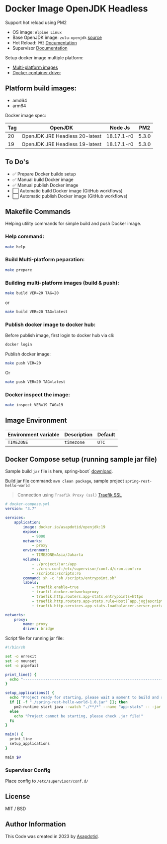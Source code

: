 # Docker Image OpenJDK Headless

Support hot reload using PM2

-   OS image: `Alpine Linux`
-   Base OpenJDK image: `zulu-openjdk` [source](https://github.com/zulu-openjdk/zulu-openjdk)
-   Hot Reload: `PM2` [Documentation](https://pm2.io/)
-   Supervisor [Documentation](http://supervisord.org/)

Setup docker image multiple platform:

-   [Multi-platform images](https://docs.docker.com/build/building/multi-platform/)
-   [Docker container driver](https://docs.docker.com/build/drivers/docker-container/)

## Platform build images:

-   amd64
-   arm64

Docker image spec:

| Tag | OpenJDK                        | Node Js    | PM2   |
| --- | ------------------------------ | ---------- | ----- |
| 20  | OpenJDK JRE Headless 20-latest | 18.17.1-r0 | 5.3.0 |
| 19  | OpenJDK JRE Headless 19-latest | 18.17.1-r0 | 5.3.0 |

## To Do's

-   ✅ Prepare Docker buildx setup
-   ✅ Manual build Docker image
-   ✅ Manual publish Docker image
-   ⬜ Automatic build Docker image (GitHub workflows)
-   ⬜ Automatic publish Docker image (GitHub workflows)

## Makefile Commands

Helping utility commands for simple build and push Docker image.

### Help command:

```bash
make help
```

### Build Multi-platform peparation:

```bash
make prepare
```

### Building multi-platform images (build & push):

```bash
make build VER=20 TAG=20
```

or

```bash
make build VER=20 TAG=latest
```

### Publish docker image to docker hub:

Before publish image, first login to docker hub via cli:

```bash
docker login
```

Publish docker image:

```bash
make push VER=20
```

Or

```bash
make push VER=20 TAG=latest
```

### Docker inspect the image:

```bash
make inspect VER=19 TAG=19
```

## Image Environment

| Environment variable | Description | Default |
| -------------------- | ----------- | ------- |
| `TIMEZONE`           | `timezone`  | `UTC`   |

## Docker Compose setup (running sample jar file)

Sample build `jar` file is here, spring-boot` [download](https://github.com/mkyong/spring-boot).

Build jar file command: `mvn clean package`, sample project `spring-rest-hello-world`

> Connection using `Traefik Proxy (ssl)` [Traefik SSL](https://github.com/asapdotid/dcc-traefik-ssl)

```yaml
# docker-compose.yml
version: "3.7"

services:
    application:
        image: docker.io/asapdotid/openjdk:19
        expose:
            - 9000
        networks:
            - proxy
        environment:
            - TIMEZONE=Asia/Jakarta
        volumes:
            - ./project/jar:/app
            - ./cron.conf:/etc/supervisor/conf.d/cron.conf:ro
            - /scripts:/scripts:ro
        command: sh -c "sh /scripts/entrypoint.sh"
        labels:
            - traefik.enable=true
            - traefil.docker.network=proxy
            - traefik.http.routers.app-stats.entrypoints=https
            - traefik.http.routers.app-stats.rule=Host(`app.jogjascript.com`)
            - traefik.http.services.app-stats.loadbalancer.server.port=8080

networks:
    proxy:
        name: proxy
        driver: bridge
```

Script file for running jar file:

```bash
#!/bin/sh

set -o errexit
set -o nounset
set -o pipefail

print_line() {
  echo "-----------------------------------------------------------------------------"
}

setup_applications() {
  echo "Project ready for starting, please wait a moment to build and start!"
  if [[ -f "./spring-rest-hello-world-1.0.jar" ]]; then
    pm2-runtime start java --watch "./**/*" --name "app-stats" -- -jar ./spring-rest-hello-world-1.0.jar
  else
    echo "Project cannot be starting, please check .jar file!"
  fi
}

main() {
  print_line
  setup_applications
}

main $@
```

### Supervisor Config

Place config to `/etc/supervisor/conf.d/`

## License

MIT / BSD

## Author Information

This Code was created in 2023 by [Asapdotid](https://github.com/asapdotid).
